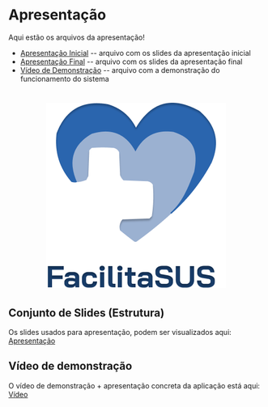 # Apresentação
Aqui estão os arquivos da apresentação!

* [Apresentação Inicial](./SlidesIniciais.pdf) -- arquivo com os slides da apresentação inicial
* [Apresentação Final](./Slides.pdf) -- arquivo com os slides da apresentação final
* [Vídeo de Demonstração](https://drive.google.com/file/d/1qPteT_g18Pw_TSnVVNYMUP9H87eNexGf/view?usp=sharing) -- arquivo com a demonstração do funcionamento do sistema

<h1 align="center"> 
 
 ![Exemplo de UserFlow](../docs/main/logo.png)
</h1>


## Conjunto de Slides (Estrutura)
Os slides usados para apresentação, podem ser visualizados aqui: [Apresentação](./presentation/Slides.pdf)


## Vídeo de demonstração
O vídeo de demonstração + apresentação concreta da aplicação está aqui:
[Vídeo](https://drive.google.com/file/d/1qPteT_g18Pw_TSnVVNYMUP9H87eNexGf/view?usp=drive_link)

